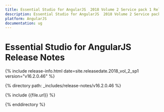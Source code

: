 ```yaml
---
title: Essential Studio for AngularJS  2018 Volume 2 Service pack 1 Release Notes
description: Essential Studio for AngularJS  2018 Volume 2 Service pack 1 Release Notes
platform: AngularJS
documentation: ug
---
```


# Essential Studio for AngularJS Release Notes

{% include release-info.html date=site.releasedate.2018_vol_2_sp1  version="v16.2.0.46" %} 

{% directory path: _includes/release-notes/v16.2.0.46 %}

{% include {{file.url}} %}

{% enddirectory %}